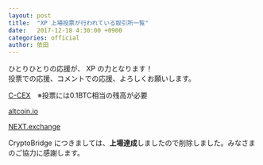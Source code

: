 ```yaml
---
layout: post
title:  "XP 上場投票が行われている取引所一覧"
date:   2017-12-18 4:30:00 +0900
categories: official
author: 依田
---
```

ひとりひとりの応援が、 XP の力となります！  
投票での応援、コメントでの応援、よろしくお願いします。  

[C-CEX](https://c-cex.com/?id=vote)　※投票には0.1BTC相当の残高が必要

[altcoin.io](https://feedback.altcoinexchange.com/suggestions/2105/add-experience-points-xp)  

[NEXT.exchange](https://nextexchange.featureupvote.com/suggestions/2520/add-experience-points-xp--------------------%3E%3E)  

CryptoBridge につきましては、**上場達成**しましたので削除しました。みなさまのご協力に感謝します。  
